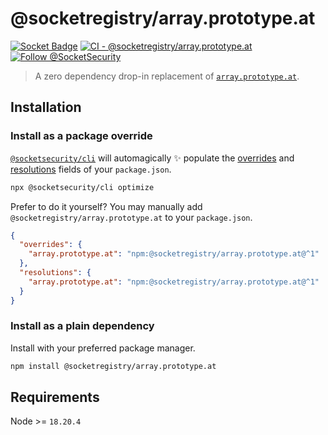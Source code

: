# @socketregistry/array.prototype.at

[![Socket Badge](https://socket.dev/api/badge/npm/package/@socketregistry/array.prototype.at)](https://socket.dev/npm/package/@socketregistry/array.prototype.at)
[![CI - @socketregistry/array.prototype.at](https://github.com/SocketDev/socket-registry-js/actions/workflows/test.yml/badge.svg)](https://github.com/SocketDev/socket-registry-js/actions/workflows/test.yml)
[![Follow @SocketSecurity](https://img.shields.io/twitter/follow/SocketSecurity?style=social)](https://twitter.com/SocketSecurity)

> A zero dependency drop-in replacement of
> [`array.prototype.at`](https://www.npmjs.com/package/array.prototype.at).

## Installation

### Install as a package override

[`@socketsecurity/cli`](https://www.npmjs.com/package/@socketsecurity/cli) will
automagically :sparkles: populate the
[overrides](https://docs.npmjs.com/cli/v9/configuring-npm/package-json#overrides)
and [resolutions](https://yarnpkg.com/configuration/manifest#resolutions) fields
of your `package.json`.

```sh
npx @socketsecurity/cli optimize
```

Prefer to do it yourself? You may manually add
`@socketregistry/array.prototype.at` to your `package.json`.

```json
{
  "overrides": {
    "array.prototype.at": "npm:@socketregistry/array.prototype.at@^1"
  },
  "resolutions": {
    "array.prototype.at": "npm:@socketregistry/array.prototype.at@^1"
  }
}
```

### Install as a plain dependency

Install with your preferred package manager.

```sh
npm install @socketregistry/array.prototype.at
```

## Requirements

Node &gt;= `18.20.4`
